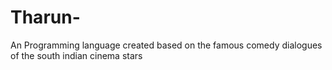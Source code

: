 # Tharun-
An Programming language created based on the famous comedy dialogues of the south indian cinema stars
